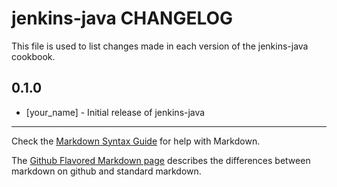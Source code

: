 jenkins-java CHANGELOG
=============================

This file is used to list changes made in each version of the jenkins-java cookbook.

0.1.0
-----
- [your_name] - Initial release of jenkins-java

- - -
Check the [Markdown Syntax Guide](http://daringfireball.net/projects/markdown/syntax) for help with Markdown.

The [Github Flavored Markdown page](http://github.github.com/github-flavored-markdown/) describes the differences between markdown on github and standard markdown.

